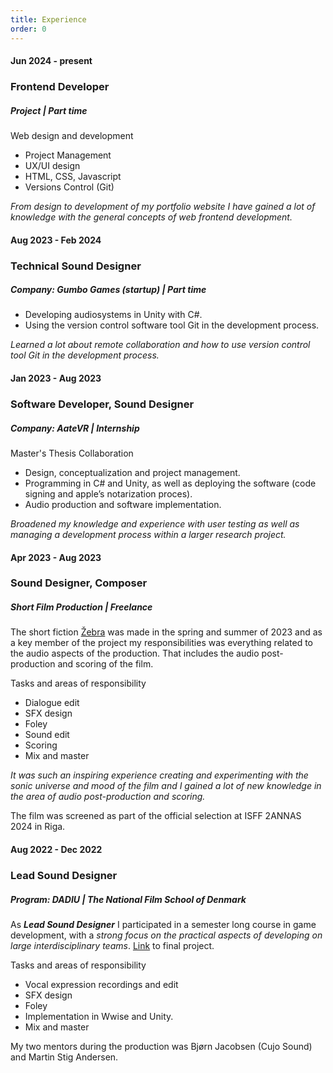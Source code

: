 ```yaml
---
title: Experience
order: 0
---
```


#### Jun 2024 - present
### Frontend Developer
##### Project | Part time
Web design and development
- Project Management
- UX/UI design
- HTML, CSS, Javascript
- Versions Control (Git)

*From design to development of my portfolio website I have gained a lot of knowledge with the general concepts of web frontend development.*

#### Aug 2023 - Feb 2024
### Technical Sound Designer
##### Company: Gumbo Games (startup) | Part time

- Developing audiosystems in Unity with C#.
- Using the version control software tool Git in the development process.

*Learned a lot about remote collaboration and how to use version control tool Git in the development process.*

#### Jan 2023 - Aug 2023
### Software Developer, Sound Designer
##### Company: AateVR | Internship
<span>Master's Thesis Collaboration</span>
- Design, conceptualization and project management.
- Programming in C# and Unity, as well as deploying the software (code signing and apple’s notarization proces).
- Audio production and software implementation.

*Broadened my knowledge and experience with user testing as well as managing a development process within a larger research project.*

#### Apr 2023 - Aug 2023
### Sound Designer, Composer
##### Short Film Production | Freelance
The short fiction [Žebra](https://esbensloth.com/zebra) was made in the spring and summer of 2023 and as a key member of the project my responsibilities was everything related to the audio aspects of the production. That includes the audio post-production and scoring of the film.

<span>Tasks and areas of responsibility</span>
- Dialogue edit
- SFX design
- Foley
- Sound edit
- Scoring
- Mix and master

*It was such an inspiring experience creating and experimenting with the sonic universe and mood of the film and I gained a lot of new knowledge in the area of audio post-production and scoring.*

The film was screened as part of the official selection at ISFF 2ANNAS 2024 in Riga.

#### Aug 2022 - Dec 2022
### Lead Sound Designer
##### Program: DADIU | The National Film School of Denmark
As ***Lead Sound Designer*** I participated in a semester long course in game development, with a *strong focus on the practical aspects of developing on large interdisciplinary teams*. [Link](https://dadiu.itch.io/the-old-ones) to final project.

<span>Tasks and areas of responsibility</span>
- Vocal expression recordings and edit
- SFX design
- Foley
- Implementation in Wwise and Unity.
- Mix and master

My two mentors during the production was <span>Bjørn Jacobsen (Cujo Sound)</span> and <span>Martin Stig Andersen</span>.
